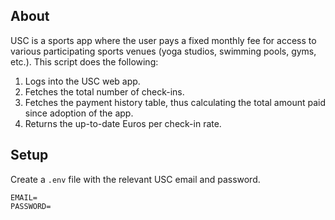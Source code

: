 ## About

USC is a sports app where the user pays a fixed monthly fee for access to various participating sports venues (yoga studios, swimming pools, gyms, etc.). This script does the following:

1. Logs into the USC web app.
2. Fetches the total number of check-ins.
3. Fetches the payment history table, thus calculating the total amount paid since adoption of the app.
4. Returns the up-to-date Euros per check-in rate.

## Setup

Create a `.env` file with the relevant USC email and password.

```
EMAIL=
PASSWORD=
```
